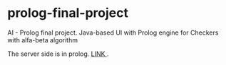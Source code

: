 # prolog-final-project
AI - Prolog final project. Java-based UI with Prolog engine for Checkers with alfa-beta algorithm

The server side is in prolog. <a href="https://github.com/michaeleh/Checkers-AlphaBeta"> LINK </a>.
